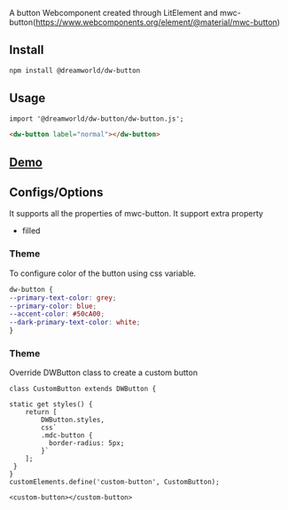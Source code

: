 A button Webcomponent created through LitElement and mwc-button(https://www.webcomponents.org/element/@material/mwc-button)

## Install
```html
npm install @dreamworld/dw-button
```

## Usage
```html
import '@dreamworld/dw-button/dw-button.js';

<dw-button label="normal"></dw-button>
```

## [Demo](https://dreamworldsolutions.github.io/dw-checkbox/demo/index.html)

## Configs/Options
It supports all the properties of mwc-button. It support extra property
- filled

### Theme
To configure color of the button using css variable.

```css
dw-button {
--primary-text-color: grey;
--primary-color: blue;
--accent-color: #50cA00;
--dark-primary-text-color: white;
}

```

### Theme
Override DWButton class to create a custom button

```
class CustomButton extends DWButton {

static get styles() {
	return [
		DWButton.styles,
		css`
		.mdc-button {
		  border-radius: 5px;
		}`
	];
 }
}
customElements.define('custom-button', CustomButton);

<custom-button></custom-button>
```